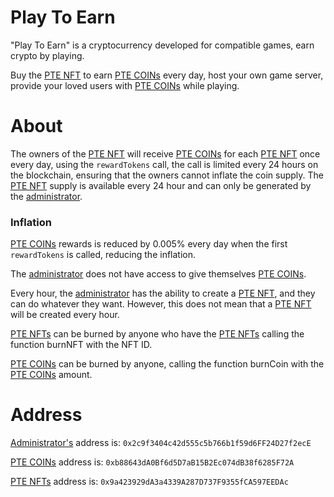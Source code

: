# Play To Earn
"Play To Earn" is a cryptocurrency developed for compatible games, earn crypto by playing.

Buy the [PTE NFT](https://polygonscan.com/token/0x9a423929dA3a4339A287D737F9355fCA597EEDAc) to earn [PTE COINs](https://polygonscan.com/token/0xb88643dA0Bf6d5D7aB15B2Ec074dB38f6285F72A) every day, host your own game server, provide your loved users with [PTE COINs](https://polygonscan.com/token/0xb88643dA0Bf6d5D7aB15B2Ec074dB38f6285F72A) while playing.

# About  
The owners of the [PTE NFT](https://polygonscan.com/token/0x9a423929dA3a4339A287D737F9355fCA597EEDAc) will receive [PTE COINs](https://polygonscan.com/token/0xb88643dA0Bf6d5D7aB15B2Ec074dB38f6285F72A) for each [PTE NFT](https://polygonscan.com/token/0x9a423929dA3a4339A287D737F9355fCA597EEDAc) once every day, using the ``rewardTokens`` call, the call is limited every 24 hours on the blockchain, ensuring that the owners cannot inflate the coin supply. The [PTE NFT](https://polygonscan.com/token/0x9a423929dA3a4339A287D737F9355fCA597EEDAc) supply is available every 24 hour and can only be generated by the [administrator](0x2c9f3404c42d555c5b766b1f59d6FF24D27f2ecE).

### Inflation

[PTE COINs](https://polygonscan.com/token/0xb88643dA0Bf6d5D7aB15B2Ec074dB38f6285F72A) rewards is reduced by 0.005% every day when the first ``rewardTokens`` is called, reducing the inflation.

The [administrator](https://polygonscan.com/address/0x2c9f3404c42d555c5b766b1f59d6FF24D27f2ecE) does not have access to give themselves [PTE COINs](https://polygonscan.com/token/0xb88643dA0Bf6d5D7aB15B2Ec074dB38f6285F72A).

Every hour, the [administrator](https://polygonscan.com/address/0x2c9f3404c42d555c5b766b1f59d6FF24D27f2ecE) has the ability to create a [PTE NFT](https://polygonscan.com/token/0x9a423929dA3a4339A287D737F9355fCA597EEDAc), and they can do whatever they want. However, this does not mean that a [PTE NFT](https://polygonscan.com/token/0x9a423929dA3a4339A287D737F9355fCA597EEDAc) will be created every hour.

[PTE NFTs](https://polygonscan.com/token/0x9a423929dA3a4339A287D737F9355fCA597EEDAc) can be burned by anyone who have the [PTE NFTs](https://polygonscan.com/token/0x9a423929dA3a4339A287D737F9355fCA597EEDAc) calling the function burnNFT with the NFT ID.

[PTE COINs](https://polygonscan.com/token/0xb88643dA0Bf6d5D7aB15B2Ec074dB38f6285F72A) can be burned by anyone, calling the function burnCoin with the [PTE COINs](https://polygonscan.com/token/0xb88643dA0Bf6d5D7aB15B2Ec074dB38f6285F72A) amount.

# Address

[Administrator's](https://polygonscan.com/address/0x2c9f3404c42d555c5b766b1f59d6FF24D27f2ecE) address is: ``0x2c9f3404c42d555c5b766b1f59d6FF24D27f2ecE``

[PTE COINs](https://polygonscan.com/token/0xb88643dA0Bf6d5D7aB15B2Ec074dB38f6285F72A) address is: ``0xb88643dA0Bf6d5D7aB15B2Ec074dB38f6285F72A``

[PTE NFTs](https://polygonscan.com/token/0x9a423929dA3a4339A287D737F9355fCA597EEDAc) address is: ``0x9a423929dA3a4339A287D737F9355fCA597EEDAc``
